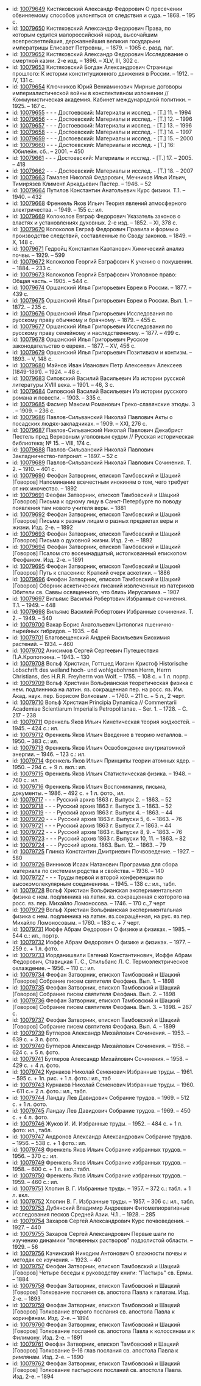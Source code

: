 <ul>
<li>id: <a href="http://books.e-heritage.ru/book/10079649">10079649</a>	Кистяковский Александр Федорович О пресечении обвиняемому способов уклоняться от следствия и суда. – 1868. – 195 с.</li>
<li>id: <a href="http://books.e-heritage.ru/book/10079650">10079650</a>	Кистяковский Александр Федорович Права, по которым судится малороссийский народ, высочайшим всепресветлейшия, державнейшия великия государыни императрицы Елисавет Петровны,. – 1879. – 1065 с. разд. паг.</li>
<li>id: <a href="http://books.e-heritage.ru/book/10079652">10079652</a>	Кистяковский Александр Федорович Исследование о смертной казни. 2-е изд. – 1896. – XLV, III, 302 с.</li>
<li>id: <a href="http://books.e-heritage.ru/book/10079653">10079653</a>	Кистяковский Богдан Александрович Страницы прошлого: К истории конституционного движения в России. – 1912. – IV, 131 с.</li>
<li>id: <a href="http://books.e-heritage.ru/book/10079654">10079654</a>	Ключников Юрий Вениаминович Мирные договоры империалистической войны в конспективном изложении // Коммунистическая академия. Кабинет международной политики. – 1925. – 167 с.</li>
<li>id: <a href="http://books.e-heritage.ru/book/10079655">10079655</a>	- - - Достоевский: Материалы и исслед. - [Т.] 11. – 1994</li>
<li>id: <a href="http://books.e-heritage.ru/book/10079656">10079656</a>	- - - Достоевский: Материалы и исслед. - [Т.] 12. – 1996</li>
<li>id: <a href="http://books.e-heritage.ru/book/10079657">10079657</a>	- - - Достоевский: Материалы и исслед. - [Т.] 13. – 1996</li>
<li>id: <a href="http://books.e-heritage.ru/book/10079658">10079658</a>	- - - Достоевский: Материалы и исслед. - [Т.] 14. – 1997</li>
<li>id: <a href="http://books.e-heritage.ru/book/10079659">10079659</a>	- - - Достоевский: Материалы и исслед. - [Т.] 15. – 2000</li>
<li>id: <a href="http://books.e-heritage.ru/book/10079660">10079660</a>	- - - Достоевский: Материалы и исслед. - [Т.] 16: Юбилейн. сб.. – 2001. – 450</li>
<li>id: <a href="http://books.e-heritage.ru/book/10079661">10079661</a>	- - - Достоевский: Материалы и исслед. - [Т.] 17. – 2005. – 418</li>
<li>id: <a href="http://books.e-heritage.ru/book/10079662">10079662</a>	- - - Достоевский: Материалы и исслед. - [Т.] 18. – 2007</li>
<li>id: <a href="http://books.e-heritage.ru/book/10079663">10079663</a>	Гамалея Николай Федорович, Мечников Илья Ильич, Тимирязев Климент Аркадьевич Пастер. – 1946. – 52</li>
<li>id: <a href="http://books.e-heritage.ru/book/10079664">10079664</a>	Путилов Константин Анатольевич Курс физики. Т.1. – 1940. – 432</li>
<li>id: <a href="http://books.e-heritage.ru/book/10079668">10079668</a>	Френкель Яков Ильич Теория явлений атмосферного электричества. – 1949. – 155 с.: ил.</li>
<li>id: <a href="http://books.e-heritage.ru/book/10079669">10079669</a>	Колоколов Евграф Федорович Указатель законов о властях и установлениях духовных. 2-е изд. – 1852. – XI, 378 с.</li>
<li>id: <a href="http://books.e-heritage.ru/book/10079670">10079670</a>	Колоколов Евграф Федорович Правила и формы о производстве следствий, составленные по Своду законов. – 1849. – X, 148 с.</li>
<li>id: <a href="http://books.e-heritage.ru/book/10079671">10079671</a>	Гедройц Константин Каэтанович Химический анализ почвы. – 1929. – 599</li>
<li>id: <a href="http://books.e-heritage.ru/book/10079672">10079672</a>	Колоколов Георгий Евграфович К учению о покушении. – 1884. – 233 с.</li>
<li>id: <a href="http://books.e-heritage.ru/book/10079673">10079673</a>	Колоколов Георгий Евграфович Уголовное право: Общая часть. – 1905. – 544 с.</li>
<li>id: <a href="http://books.e-heritage.ru/book/10079674">10079674</a>	Оршанский Илья Григорьевич Евреи в России. – 1877. – 439 с.</li>
<li>id: <a href="http://books.e-heritage.ru/book/10079675">10079675</a>	Оршанский Илья Григорьевич Евреи в России. Вып. 1. – 1872. – 235 с.</li>
<li>id: <a href="http://books.e-heritage.ru/book/10079676">10079676</a>	Оршанский Илья Григорьевич Исследования по русскому праву обычному и брачному. – 1879. – 455 с.</li>
<li>id: <a href="http://books.e-heritage.ru/book/10079677">10079677</a>	Оршанский Илья Григорьевич Исследования по русскому праву семейному и наследственному. – 1877. – 499 с.</li>
<li>id: <a href="http://books.e-heritage.ru/book/10079678">10079678</a>	Оршанский Илья Григорьевич Русское законодательство о евреях. – 1877. – XV, 456 с.</li>
<li>id: <a href="http://books.e-heritage.ru/book/10079679">10079679</a>	Оршанский Илья Григорьевич Позитивизм и контизм. – 1893. – V, 148 с.</li>
<li>id: <a href="http://books.e-heritage.ru/book/10079680">10079680</a>	Майнов Иван Иванович Петр Алексеевич Алексеев (1849-1891). – 1924. – 48 с.</li>
<li>id: <a href="http://books.e-heritage.ru/book/10079683">10079683</a>	Сиповский Василий Васильевич Из истории русской литературы XVIII века. – 1901. – 46, 3 с.</li>
<li>id: <a href="http://books.e-heritage.ru/book/10079684">10079684</a>	Сиповский Василий Васильевич Из истории русского романа и повести. – 1903. – 335 с.</li>
<li>id: <a href="http://books.e-heritage.ru/book/10079685">10079685</a>	Фасмер Максим Романович Греко-славянские этюды. 3 . – 1909. – 236 с.</li>
<li>id: <a href="http://books.e-heritage.ru/book/10079686">10079686</a>	Павлов-Сильванский Николай Павлович Акты о посадских людях-закладчиках. – 1909. – XXI, 276 с.</li>
<li>id: <a href="http://books.e-heritage.ru/book/10079687">10079687</a>	Павлов-Сильванский Николай Павлович Декабрист Пестель пред Верховным уголовным судом // Русская историческая библиотека; № 15. – VIII, 174 с.</li>
<li>id: <a href="http://books.e-heritage.ru/book/10079688">10079688</a>	Павлов-Сильванский Николай Павлович Закладничество-патронат. – 1897. – 52 с</li>
<li>id: <a href="http://books.e-heritage.ru/book/10079689">10079689</a>	Павлов-Сильванский Николай Павлович Сочинения. Т. 2. – 1910. – 401 с.</li>
<li>id: <a href="http://books.e-heritage.ru/book/10079690">10079690</a>	Феофан Затворник, епископ Тамбовский и Шацкий [Говоров] Напоминание всечестным инокиням о том, чего требует от них иночество. – 1892</li>
<li>id: <a href="http://books.e-heritage.ru/book/10079691">10079691</a>	Феофан Затворник, епископ Тамбовский и Шацкий [Говоров] Письма к одному лицу в Санкт-Петербурге по поводу появления там нового учителя веры. – 1881</li>
<li>id: <a href="http://books.e-heritage.ru/book/10079692">10079692</a>	Феофан Затворник, епископ Тамбовский и Шацкий [Говоров] Письма к разным лицам о разных предметах веры и жизни. Изд. 2-е. – 1892</li>
<li>id: <a href="http://books.e-heritage.ru/book/10079693">10079693</a>	Феофан Затворник, епископ Тамбовский и Шацкий [Говоров] Письма о духовной жизни. Изд. 2-е. – 1892</li>
<li>id: <a href="http://books.e-heritage.ru/book/10079694">10079694</a>	Феофан Затворник, епископ Тамбовский и Шацкий [Говоров] Псалом сто восемнадцатый, истолкованный епископом Феофаном. Изд. 2-е. – 1891</li>
<li>id: <a href="http://books.e-heritage.ru/book/10079695">10079695</a>	Феофан Затворник, епископ Тамбовский и Шацкий [Говоров] Путь к спасению: Краткий очерк аскетики. – 1886</li>
<li>id: <a href="http://books.e-heritage.ru/book/10079696">10079696</a>	Феофан Затворник, епископ Тамбовский и Шацкий [Говоров] Сборник аскетических писаний извлеченных из патериков Обители св. Саввы освященного, что близь Иерусалима. – 1907</li>
<li>id: <a href="http://books.e-heritage.ru/book/10079697">10079697</a>	Вильямс Василий Робертович Избранные сочинения. Т.1. – 1949. – 448</li>
<li>id: <a href="http://books.e-heritage.ru/book/10079698">10079698</a>	Вильямс Василий Робертович Избранные сочинения. Т. 2. – 1949. – 540</li>
<li>id: <a href="http://books.e-heritage.ru/book/10079700">10079700</a>	Вакар Борис Анатольевич Цитология пшенично-пырейных гибридов. – 1935. – 64</li>
<li>id: <a href="http://books.e-heritage.ru/book/10079701">10079701</a>	Благовещенский Андрей Васильевич Биохимия растений. – 1934. – 460</li>
<li>id: <a href="http://books.e-heritage.ru/book/10079702">10079702</a>	Анисимов Сергей Сергеевич Путешествия П.А.Кропоткина. – 1943. – 130</li>
<li>id: <a href="http://books.e-heritage.ru/book/10079708">10079708</a>	Вольф Христиан, Готтшед Иоганн Кристоф Historische Lobschrift des weiland hoch- und wohlgebohrnen Herrn, Herrn Christians, des H.R.R. Freyherrn von Wolf. – 1755. – 108 c. + 1 л. портр.</li>
<li>id: <a href="http://books.e-heritage.ru/book/10079709">10079709</a>	Вольф Христиан Вольфианская теоретическая физика с нем. подлинника на латин. яз. сокращенная пер. на росс. яз. Им. Акад. наук. пер. Борисом Волковым . – 1760. – 211 с. + 5 л., 2 черт.</li>
<li>id: <a href="http://books.e-heritage.ru/book/10079710">10079710</a>	Вольф Христиан Principia Dynamica // Commentarii Academiae Scientiarum Imperialis Petropolitanae. – Ser. 1. – 1728. – С. 217 - 238</li>
<li>id: <a href="http://books.e-heritage.ru/book/10079711">10079711</a>	Френкель Яков Ильич Кинетическая теория жидкостей. – 1945. – 424 с.: ил.</li>
<li>id: <a href="http://books.e-heritage.ru/book/10079712">10079712</a>	Френкель Яков Ильич Введение в теорию металлов. – 1950. – 383 с.: ил.</li>
<li>id: <a href="http://books.e-heritage.ru/book/10079713">10079713</a>	Френкель Яков Ильич Освобождение внутриатомной энергии. – 1946. – 123 с.: ил.</li>
<li>id: <a href="http://books.e-heritage.ru/book/10079714">10079714</a>	Френкель Яков Ильич Принципы теории атомных ядер. – 1950. – 294 с. + 9 л. вкл.: ил.</li>
<li>id: <a href="http://books.e-heritage.ru/book/10079715">10079715</a>	Френкель Яков Ильич Статистическая физика. – 1948. – 760 с.: ил.</li>
<li>id: <a href="http://books.e-heritage.ru/book/10079716">10079716</a>	Френкель Яков Ильич Воспоминания, письма, документы. – 1986. – 492 с. + 1 л. фото., ил.</li>
<li>id: <a href="http://books.e-heritage.ru/book/10079717">10079717</a>	- - - Русский архив 1863 г. Выпуск 2. – 1863. – 52</li>
<li>id: <a href="http://books.e-heritage.ru/book/10079718">10079718</a>	- - - Русский архив 1863 г. Выпуск 3. – 1863. – 52</li>
<li>id: <a href="http://books.e-heritage.ru/book/10079719">10079719</a>	- - - Русский архив 1863 г. Выпуск 4. – 1863. – 44</li>
<li>id: <a href="http://books.e-heritage.ru/book/10079720">10079720</a>	- - - Русский архив 1863 г. Выпуски 5, 6. – 1863. – 76</li>
<li>id: <a href="http://books.e-heritage.ru/book/10079721">10079721</a>	- - - Русский архив 1863 г. Выпуск 7. – 1863. – 44</li>
<li>id: <a href="http://books.e-heritage.ru/book/10079722">10079722</a>	- - - Русский архив 1863 г. Выпуски 8, 9. – 1863. – 76</li>
<li>id: <a href="http://books.e-heritage.ru/book/10079723">10079723</a>	- - - Русский архив 1863 г. Выпуски 10, 11. – 1863. – 82</li>
<li>id: <a href="http://books.e-heritage.ru/book/10079724">10079724</a>	- - - Русский архив. 1863. Вып. 12. – 1863. – 79</li>
<li>id: <a href="http://books.e-heritage.ru/book/10079725">10079725</a>	Глинка Константин Дмитриевич Почвоведение. – 1927. – 580</li>
<li>id: <a href="http://books.e-heritage.ru/book/10079726">10079726</a>	Винников Исаак Натанович Программа для сбора материала по системам родства и свойства. – 1936. – 140</li>
<li>id: <a href="http://books.e-heritage.ru/book/10079727">10079727</a>	- - - Труды первой и второй конференции по высокомолекулярным соединениям. – 1945. – 138 с.: ил., табл.</li>
<li>id: <a href="http://books.e-heritage.ru/book/10079728">10079728</a>	Вольф Христиан Вольфианская экспериментальная физика с нем. подлинника на латин. яз. сокращенная с которого на росс. яз. пер. Михайло Ломоносова. – 1746. – 170 с.,7 черт</li>
<li>id: <a href="http://books.e-heritage.ru/book/10079729">10079729</a>	Вольф Христиан Вольфианская экспериментальная физика с нем. подлинника на латин. яз.сокращённая, на рус. яз.пер. Михайло Ломоносовым. – 1760. – 183 с. + 7 черт.</li>
<li>id: <a href="http://books.e-heritage.ru/book/10079731">10079731</a>	Иоффе Абрам Федорович О физике и физиках. – 1985. – 544 с.: ил., портр.</li>
<li>id: <a href="http://books.e-heritage.ru/book/10079732">10079732</a>	Иоффе Абрам Федорович О физике и физиках. – 1977. – 259 c. + 1 л. фото.</li>
<li>id: <a href="http://books.e-heritage.ru/book/10079733">10079733</a>	Иорданишвили Евгений Константинович, Иоффе Абрам Федорович, Ставицкая Т. С., Стильбанс Л. С. Термоэлектрическое охлаждение. – 1956. – 110 с.: ил.</li>
<li>id: <a href="http://books.e-heritage.ru/book/10079734">10079734</a>	Феофан Затворник, епископ Тамбовский и Шацкий [Говоров] Собрание писем святителя Феофана. Вып. 1. – 1898</li>
<li>id: <a href="http://books.e-heritage.ru/book/10079735">10079735</a>	Феофан Затворник, епископ Тамбовский и Шацкий [Говоров] Собрание писем святителя Феофана. Вып. 2. – 1898</li>
<li>id: <a href="http://books.e-heritage.ru/book/10079736">10079736</a>	Феофан Затворник, епископ Тамбовский и Шацкий [Говоров] Собрание писем святителя Феофана. Вып. 3. – 1898. – 267 с.</li>
<li>id: <a href="http://books.e-heritage.ru/book/10079737">10079737</a>	Феофан Затворник, епископ Тамбовский и Шацкий [Говоров] Собрание писем святителя Феофана. Вып. 4. – 1899</li>
<li>id: <a href="http://books.e-heritage.ru/book/10079739">10079739</a>	Бутлеров Александр Михайлович Сочинения. – 1953. – 639 с. + 3 л. фото.</li>
<li>id: <a href="http://books.e-heritage.ru/book/10079740">10079740</a>	Бутлеров Александр Михайлович Сочинения. – 1958. – 624 с. + 5 л. фото.</li>
<li>id: <a href="http://books.e-heritage.ru/book/10079741">10079741</a>	Бутлеров Александр Михайлович Сочинения. – 1958. – 429 с. + 4 л. фото.</li>
<li>id: <a href="http://books.e-heritage.ru/book/10079742">10079742</a>	Курнаков Николай Семенович Избранные труды. – 1961. – 595 с. + 1л. рис. + 1 л. фото.: ил., таб</li>
<li>id: <a href="http://books.e-heritage.ru/book/10079743">10079743</a>	Курнаков Николай Семенович Избранные труды. – 1960. – 611 с.+ 2 л. фото.: ил., табл.</li>
<li>id: <a href="http://books.e-heritage.ru/book/10079744">10079744</a>	Ландау Лев Давидович Собрание трудов. – 1969. – 512 с. + 1 л. фото.</li>
<li>id: <a href="http://books.e-heritage.ru/book/10079745">10079745</a>	Ландау Лев Давидович Собрание трудов. – 1969. – 450 с. + 4 л. фото.</li>
<li>id: <a href="http://books.e-heritage.ru/book/10079746">10079746</a>	Жуков И. И. Избранные труды. – 1952. – 484 с. + 1 л. фото: ил., табл.</li>
<li>id: <a href="http://books.e-heritage.ru/book/10079747">10079747</a>	Андронов Александр Александрович Собрание трудов. – 1956. – 538 с. + 1 фото.: ил.</li>
<li>id: <a href="http://books.e-heritage.ru/book/10079748">10079748</a>	Френкель Яков Ильич Собрание избранных трудов. – 1956. – 370 с.: ил.</li>
<li>id: <a href="http://books.e-heritage.ru/book/10079749">10079749</a>	Френкель Яков Ильич Собрание избранных трудов. – 1958. – 600 с. + 1 л. вкл.: табл.</li>
<li>id: <a href="http://books.e-heritage.ru/book/10079750">10079750</a>	Френкель Яков Ильич Собрание избранных трудов. – 1959. – 460 с.: ил.</li>
<li>id: <a href="http://books.e-heritage.ru/book/10079751">10079751</a>	Хлопин В. Г. Избранные труды. – 1957. – 372 с.: табл. + 1 л. вкл.</li>
<li>id: <a href="http://books.e-heritage.ru/book/10079752">10079752</a>	Хлопин В. Г. Избранные труды. – 1957. – 306 с.: ил., табл.</li>
<li>id: <a href="http://books.e-heritage.ru/book/10079753">10079753</a>	Дубянский Владимир Андреевич Фитомелиоративные исследования песков Средней Азии. Ч.1 . – 1928. – 285</li>
<li>id: <a href="http://books.e-heritage.ru/book/10079754">10079754</a>	Захаров Сергей Александрович Курс почвоведения. – 1927. – 440</li>
<li>id: <a href="http://books.e-heritage.ru/book/10079755">10079755</a>	Захаров Сергей Александрович Первые шаги по изучению динамики "почвенных растворов" подзолистой области. – 1929. – 56</li>
<li>id: <a href="http://books.e-heritage.ru/book/10079756">10079756</a>	Качинский Никодим Антонович О влажности почвы и методах ее изучения. – 1923. – 40</li>
<li>id: <a href="http://books.e-heritage.ru/book/10079757">10079757</a>	Феофан Затворник, епископ Тамбовский и Шацкий [Говоров] Четыре беседы к руководству книги: "Пастырь" св. Ермы. – 1884</li>
<li>id: <a href="http://books.e-heritage.ru/book/10079758">10079758</a>	Феофан Затворник, епископ Тамбовский и Шацкий [Говоров] Толкование послания св. апостола Павла к галатам. Изд. 2-е. – 1893</li>
<li>id: <a href="http://books.e-heritage.ru/book/10079759">10079759</a>	Феофан Затворник, епископ Тамбовский и Шацкий [Говоров] Толкование второго послания св. апостола Павла к коринфянам. Изд. 2-е. – 1894</li>
<li>id: <a href="http://books.e-heritage.ru/book/10079760">10079760</a>	Феофан Затворник, епископ Тамбовский и Шацкий [Говоров] Толкование посланий св. апостола Павла к колоссянам и к Филимону. Изд. 2-е. – 1891</li>
<li>id: <a href="http://books.e-heritage.ru/book/10079761">10079761</a>	Феофан Затворник, епископ Тамбовский и Шацкий [Говоров] Толкование 9-16 глав послания св. апостола Павла к римлянам. Изд. 2-е. – 1890</li>
<li>id: <a href="http://books.e-heritage.ru/book/10079762">10079762</a>	Феофан Затворник, епископ Тамбовский и Шацкий [Говоров] Толкование пастырских посланий св. апостола Павла. Изд. 2-е. – 1894</li>
</ul>
